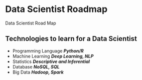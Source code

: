 # Data Scientist Roadmap

Data Scientist Road Map

## Technologies to learn for a Data Scientist 
 - Programming Language ***Python/R***
 - Machine Learning ***Deep Learning, NLP***
 - Statistics ***Descriptive and Inferential***
 - Database ***NoSQL, SQL***
 - Big Data ***Hadoop, Spark***
